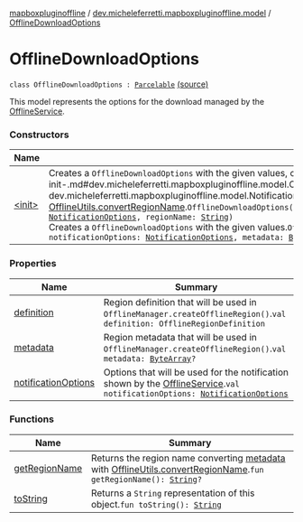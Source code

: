 [mapboxpluginoffline](../../index.md) / [dev.micheleferretti.mapboxpluginoffline.model](../index.md) / [OfflineDownloadOptions](./index.md)

# OfflineDownloadOptions

`class OfflineDownloadOptions : `[`Parcelable`](https://developer.android.com/reference/android/os/Parcelable.html) [(source)](https://github.com/xit0c/mapbox-plugin-offline/tree/master/mapboxpluginoffline/src/main/java/dev/micheleferretti/mapboxpluginoffline/model/OfflineDownloadOptions.kt#L20)

This model represents the options for the download managed by
the [OfflineService](../../dev.micheleferretti.mapboxpluginoffline/-offline-service/index.md).

### Constructors

| Name | Summary |
|---|---|
| [&lt;init&gt;](-init-.md) | Creates a `OfflineDownloadOptions` with the given values, converting [regionName](-init-.md#dev.micheleferretti.mapboxpluginoffline.model.OfflineDownloadOptions$<init>(com.mapbox.mapboxsdk.offline.OfflineRegionDefinition, dev.micheleferretti.mapboxpluginoffline.model.NotificationOptions, kotlin.String)/regionName) to a `ByteArray` with [OfflineUtils.convertRegionName](../../dev.micheleferretti.mapboxpluginoffline.utils/-offline-utils/convert-region-name.md).`OfflineDownloadOptions(definition: OfflineRegionDefinition, notificationOptions: `[`NotificationOptions`](../-notification-options/index.md)`, regionName: `[`String`](https://kotlinlang.org/api/latest/jvm/stdlib/kotlin/-string/index.html)`)`<br>Creates a `OfflineDownloadOptions` with the given values.`OfflineDownloadOptions(definition: OfflineRegionDefinition, notificationOptions: `[`NotificationOptions`](../-notification-options/index.md)`, metadata: `[`ByteArray`](https://kotlinlang.org/api/latest/jvm/stdlib/kotlin/-byte-array/index.html)`?)` |

### Properties

| Name | Summary |
|---|---|
| [definition](definition.md) | Region definition that will be used in `OfflineManager.createOfflineRegion()`.`val definition: OfflineRegionDefinition` |
| [metadata](metadata.md) | Region metadata that will be used in `OfflineManager.createOfflineRegion()`.`val metadata: `[`ByteArray`](https://kotlinlang.org/api/latest/jvm/stdlib/kotlin/-byte-array/index.html)`?` |
| [notificationOptions](notification-options.md) | Options that will be used for the notification shown by the [OfflineService](../../dev.micheleferretti.mapboxpluginoffline/-offline-service/index.md).`val notificationOptions: `[`NotificationOptions`](../-notification-options/index.md) |

### Functions

| Name | Summary |
|---|---|
| [getRegionName](get-region-name.md) | Returns the region name converting [metadata](metadata.md) with [OfflineUtils.convertRegionName](../../dev.micheleferretti.mapboxpluginoffline.utils/-offline-utils/convert-region-name.md).`fun getRegionName(): `[`String`](https://kotlinlang.org/api/latest/jvm/stdlib/kotlin/-string/index.html)`?` |
| [toString](to-string.md) | Returns a `String` representation of this object.`fun toString(): `[`String`](https://kotlinlang.org/api/latest/jvm/stdlib/kotlin/-string/index.html) |
